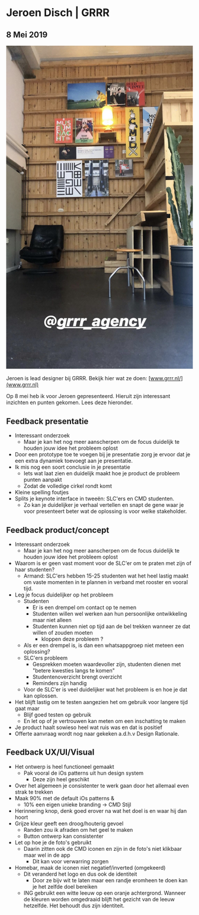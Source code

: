 # Jeroen Disch \| GRRR

## 8 Mei 2019 

![Instagram story foto](../../.gitbook/assets/img_2290.jpg)

Jeroen is lead designer bij GRRR. Bekijk hier wat ze doen: [www.grrr.nl/](www.grrr.nl)

Op 8 mei heb ik voor Jeroen gepresenteerd. Hieruit zijn interessant inzichten en punten gekomen. Lees deze hieronder.

## Feedback presentatie 

* Interessant onderzoek
  * Maar je kan het nog meer aanscherpen om de focus duidelijk te houden jouw idee het probleem oplost 
* Door een prototype toe te voegen bij je presentatie zorg je ervoor dat je een extra dynamiek toevoegt aan je presentatie. 
* Ik mis nog een soort conclusie in je presentatie
  * Iets wat laat zien en duidelijk maakt hoe je product de probleem punten aanpakt
  * Zodat de volledige cirkel rondt komt 
* Kleine spelling foutjes 
* Splits je keynote interface in tweeën: SLC'ers en CMD studenten.
  * Zo kan je duidelijker je verhaal vertellen en snapt de gene waar je voor presenteert beter wat de oplossing is voor welke stakeholder.

## Feedback product/concept

* Interessant onderzoek
  * Maar je kan het nog meer aanscherpen om de focus duidelijk te houden jouw idee het probleem oplost 
* Waarom is er geen vast moment voor de SLC'er om te praten met zijn of haar studenten?
  * Armand: SLC'ers hebben 15-25 studenten wat het heel lastig maakt om vaste momenten in te plannen in verband met rooster en vooral tijd. 
* Leg je focus duidelijker op het probleem
  * Studenten
    * Er is een drempel om contact op te nemen
    * Studenten willen wel werken aan hun persoonlijke ontwikkeling maar niet alleen
    * Studenten kunnen niet op tijd aan de bel trekken wanneer ze dat willen of zouden moeten
      * kloppen deze probleem ?
  * Als er een drempel is, is dan een whatsappgroep niet meteen een oplossing? 
  * SLC'ers probleem
    * Gesprekken moeten waardevoller zijn, studenten dienen met "betere kwesties langs te komen"
    * Studentenoverzicht brengt overzicht
    * Reminders zijn handig
  * Voor de SLC'er is veel duidelijker wat het probleem is en hoe je dat kan oplossen.
* Het blijft lastig om te testen aangezien het om gebruik voor langere tijd gaat maar
  * Blijf goed testen op gebruik 
  * En let op of je vertrouwen kan meten om een inschatting te maken 
* Je product haalt sowieso heel wat ruis was en dat is positief 
* Offerte aanvraag wordt nog naar gekeken a.d.h.v Design Rationale. 

## Feedback UX/UI/Visual

* Het ontwerp is heel functioneel gemaakt
  * Pak vooral de iOs patterns uit hun design system
    * Deze zijn heel geschikt 
* Over het algemeen je consistenter te werk gaan door het allemaal even strak te trekken 
* Maak 90% met de default iOs patterns &
  * 10% een eigen unieke branding -&gt; CMD Stijl 
* Herinnering knop, denk goed erover na wat het doel is en waar hij dan hoort 
* Grijze kleur geeft een droog/houterig gevoel
  * Randen zou ik afraden om het geel te maken
  * Button ontwerp kan consistenter  
* Let op hoe je de foto's gebruikt
  * Daarin zitten ook de CMD iconen en zijn in de foto's niet klikbaar maar wel in de app
    * Dit kan voor verwarring zorgen 
* Homebar, maak de iconen niet negatief/inverted \(omgekeerd\)
  * Dit veranderd het logo en dus ook de identiteit
    * Door ze bijv wit te laten maar een randje eromheen te doen kan je het zelfde doel bereiken
  * ING gebruikt een witte leeuw op een oranje achtergrond. Wanneer de kleuren worden omgedraaid blijft het gezicht van de leeuw hetzelfde. Het behoudt dus zijn identiteit.







